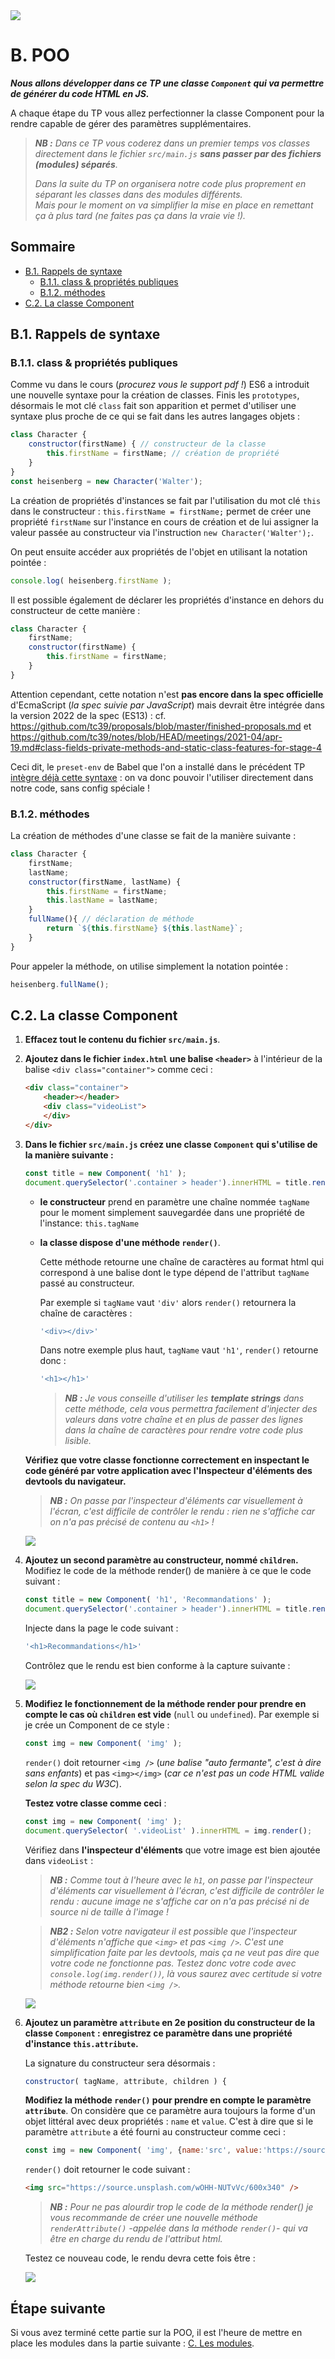 <img src="images/readme/header-small.jpg" >

# B. POO <!-- omit in toc -->

_**Nous allons développer dans ce TP une classe `Component` qui va permettre de générer du code HTML en JS.**_

A chaque étape du TP vous allez perfectionner la classe Component pour la rendre capable de gérer des paramètres supplémentaires.

> _**NB :** Dans ce TP vous coderez dans un premier temps vos classes directement dans le fichier `src/main.js` **sans passer par des fichiers (modules) séparés**._
>
> _Dans la suite du TP on organisera notre code plus proprement en séparant les classes dans des modules différents._ \
> _Mais pour le moment on va simplifier la mise en place en remettant ça à plus tard (ne faites pas ça dans la vraie vie !)._

## Sommaire <!-- omit in toc -->
- [B.1. Rappels de syntaxe](#b1-rappels-de-syntaxe)
	- [B.1.1. class & propriétés publiques](#b11-class-propriétés-publiques)
	- [B.1.2. méthodes](#b12-méthodes)
- [C.2. La classe Component](#c2-la-classe-component)

## B.1. Rappels de syntaxe
### B.1.1. class & propriétés publiques
Comme vu dans le cours (*procurez vous le support pdf !*) ES6 a introduit une nouvelle syntaxe pour la création de classes. Finis les `prototypes`, désormais le mot clé `class` fait son apparition et permet d'utiliser une syntaxe plus proche de ce qui se fait dans les autres langages objets :
```js
class Character {
	constructor(firstName) { // constructeur de la classe
		this.firstName = firstName; // création de propriété
	}
}
const heisenberg = new Character('Walter');
```
La création de propriétés d'instances se fait par l'utilisation du mot clé `this` dans le constructeur : `this.firstName = firstName;` permet de créer une propriété `firstName` sur l'instance en cours de création et de lui assigner la valeur passée au constructeur via l'instruction `new Character('Walter');`.

On peut ensuite accéder aux propriétés de l'objet en utilisant la notation pointée :
```js
console.log( heisenberg.firstName );
```
Il est possible également de déclarer les propriétés d'instance en dehors du constructeur de cette manière :
```js
class Character {
	firstName;
	constructor(firstName) {
		this.firstName = firstName;
	}
}
```
Attention cependant, cette notation n'est **pas encore dans la spec officielle** d'EcmaScript (_la spec suivie par JavaScript_) mais devrait être intégrée dans la version 2022 de la spec (ES13) : cf. https://github.com/tc39/proposals/blob/master/finished-proposals.md et https://github.com/tc39/notes/blob/HEAD/meetings/2021-04/apr-19.md#class-fields-private-methods-and-static-class-features-for-stage-4

Ceci dit, le `preset-env`  de Babel que l'on a installé dans le précédent TP [intègre déjà cette syntaxe](https://babeljs.io/docs/en/babel-plugin-proposal-class-properties) : on va donc pouvoir l'utiliser directement dans notre code, sans config spéciale !

### B.1.2. méthodes
La création de méthodes d'une classe se fait de la manière suivante :
```js
class Character {
	firstName;
	lastName;
	constructor(firstName, lastName) {
		this.firstName = firstName;
		this.lastName = lastName;
	}
	fullName(){ // déclaration de méthode
		return `${this.firstName} ${this.lastName}`;
	}
}
```
Pour appeler la méthode, on utilise simplement la notation pointée :
```js
heisenberg.fullName();
```

## C.2. La classe Component
1. **Effacez tout le contenu du fichier `src/main.js`**.
2. **Ajoutez dans le fichier `index.html` une balise `<header>`** à l'intérieur de la balise `<div class="container">` comme ceci :
	```html
	<div class="container">
		<header></header>
		<div class="videoList">
		</div>
	</div>
	```
3. **Dans le fichier `src/main.js` créez une classe `Component` qui s'utilise de la manière suivante :**
	```js
	const title = new Component( 'h1' );
	document.querySelector('.container > header').innerHTML = title.render();
	```
	+ **le constructeur** prend en paramètre une chaîne nommée `tagName` pour le moment simplement sauvegardée dans une propriété de l'instance: `this.tagName`
	+ **la classe dispose d'une méthode `render()`**.

  		Cette méthode retourne une chaîne de caractères au format html qui correspond à une balise dont le type dépend de l'attribut `tagName` passé au constructeur.

		Par exemple si `tagName` vaut `'div'` alors `render()` retournera la chaîne de caractères :
		```js
		'<div></div>'
		```
		Dans notre exemple plus haut, `tagName` vaut `'h1'`, `render()` retourne donc :
		```js
		'<h1></h1>'
		```
		> _**NB :** Je vous conseille d'utiliser les **template strings** dans cette méthode, cela vous permettra facilement d'injecter des valeurs dans votre chaîne et en plus de passer des lignes dans la chaîne de caractères pour rendre votre code plus lisible._

	**Vérifiez que votre classe fonctionne correctement en inspectant le code généré par votre application avec l'Inspecteur d'éléments des devtools du navigateur.**

	> _**NB :** On passe par l'inspecteur d'éléments car visuellement à l'écran, c'est difficile de contrôler le rendu : rien ne s'affiche car on n'a pas précisé de contenu au `<h1>` !_

	<img src="images/readme/screen-01-h1.png" />


4. **Ajoutez un second paramètre au constructeur, nommé `children`.** Modifiez le code de la méthode render() de manière à ce que le code suivant :
    ```js
	const title = new Component( 'h1', 'Recommandations' );
	document.querySelector('.container > header').innerHTML = title.render();
	```
	Injecte dans la page le code suivant :
	```js
	'<h1>Recommandations</h1>'
	```

	Contrôlez que le rendu est bien conforme à la capture suivante :

	<img src="images/readme/screen-01.png" >

5. **Modifiez le fonctionnement de la méthode render pour prendre en compte le cas où `children` est vide** (`null` ou `undefined`). Par exemple si je crée un Component de ce style :
	```js
	const img = new Component( 'img' );
	```
	`render()` doit retourner `<img />` (_une balise "auto fermante", c'est à dire sans enfants_) et pas `<img></img>` (_car ce n'est pas un code HTML valide selon la spec du W3C_).

	**Testez votre classe comme ceci** :
	```js
	const img = new Component( 'img' );
	document.querySelector( '.videoList' ).innerHTML = img.render();
	```
	Vérifiez dans **l'inspecteur d'éléments** que votre image est bien ajoutée dans `videoList` :

	> _**NB :** Comme tout à l'heure avec le `h1`, on passe par l'inspecteur d'éléments car visuellement à l'écran, c'est difficile de contrôler le rendu : aucune image ne s'affiche car on n'a pas précisé ni de source ni de taille à l'image !_

	> _**NB2 :** Selon votre navigateur il est possible que l'inspecteur d'éléments n'affiche que `<img>` et pas `<img />`. C'est une simplification faite par les devtools, mais ça ne veut pas dire que votre code ne fonctionne pas. Testez donc votre code avec `console.log(img.render())`, là vous saurez avec certitude si votre méthode retourne bien `<img />`._

	<img src="images/readme/screen-02-inspecteur.png" >

6. **Ajoutez un paramètre `attribute` en 2e position du constructeur de la classe `Component`  : enregistrez ce paramètre dans une propriété d'instance `this.attribute`.**

	La signature du constructeur sera désormais :
	```js
	constructor( tagName, attribute, children ) {
	```

	**Modifiez la méthode `render()` pour prendre en compte le paramètre `attribute`**. On considère que ce paramètre aura toujours la forme d'un objet littéral avec deux propriétés : `name` et `value`. C'est à dire que si le paramètre `attribute` a été fourni au constructeur comme ceci :

	```js
	const img = new Component( 'img', {name:'src', value:'https://source.unsplash.com/wOHH-NUTvVc/600x340'} );
	```

	`render()` doit retourner le code suivant :
	```html
	<img src="https://source.unsplash.com/wOHH-NUTvVc/600x340" />
	```
	> _**NB :** Pour ne pas alourdir trop le code de la méthode render() je vous recommande de créer une nouvelle méthode `renderAttribute()` -appelée dans la méthode `render()`- qui va être en charge du rendu de l'attribut html._

	Testez ce nouveau code, le rendu devra cette fois être :

	<img src="images/readme/screen-02.png" >

## Étape suivante <!-- omit in toc -->
Si vous avez terminé cette partie sur la POO, il est l'heure de mettre en place les modules dans la partie suivante : [C. Les modules](C-modules.md).